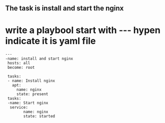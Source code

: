 ## The task is install and start the nginx

# write a playbool start with --- hypen indicate it is yaml file

    ---  
    -name: install and start nginx
     hosts: all
     become: root
    
     tasks:
     - name: Install nginx
       apt:
         name: nginx
         state: present
     tasks:
     -name: Start nginx
      service:
            name: nginx
            state: started
       

